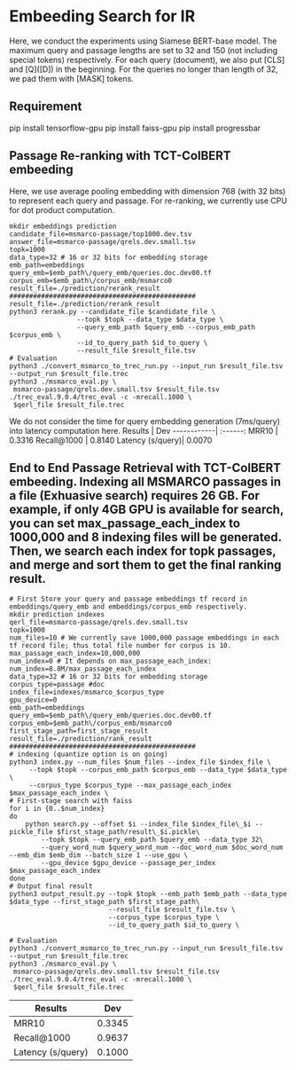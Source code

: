 # Embeeding Search for IR
Here, we conduct the experiments using Siamese BERT-base model. The maximum query and passage lengths are set to 32 and 150 (not including special tokens) respectively. For each query (document), we also put \[CLS\] and \[Q\](\[D\]) in the beginning. For the queries no longer than length of 32, we pad them with \[MASK\] tokens.

Requirement
---
pip install tensorflow-gpu
pip install faiss-gpu
pip install progressbar

Passage Re-ranking with TCT-ColBERT embeeding
---
Here, we use average pooling embedding with dimension 768 (with 32 bits) to represent each query and passage. For re-ranking, we currently use CPU for dot product computation.
```shell=bash
mkdir embeddings prediction
candidate_file=msmarco-passage/top1000.dev.tsv
answer_file=msmarco-passage/qrels.dev.small.tsv
topk=1000
data_type=32 # 16 or 32 bits for embedding storage
emb_path=embeddings
query_emb=$emb_path\/query_emb/queries.doc.dev00.tf
corpus_emb=$emb_path\/corpus_emb/msmarco0
result_file=./prediction/rerank_result
###############################################
result_file=./prediction/rerank_result
python3 rerank.py --candidate_file $candidate_file \
                 --topk $topk --data_type $data_type \
                 --query_emb_path $query_emb --corpus_emb_path $corpus_emb \
                 --id_to_query_path $id_to_query \
                 --result_file $result_file.tsv
# Evaluation
python3 ./convert_msmarco_to_trec_run.py --input_run $result_file.tsv --output_run $result_file.trec
python3 ./msmarco_eval.py \
 msmarco-passage/qrels.dev.small.tsv $result_file.tsv
./trec_eval.9.0.4/trec_eval -c -mrecall.1000 \
 $qerl_file $result_file.trec
```
We do not consider the time for query embedding generation (7ms/query) into latency computation here.
Results  | Dev
------------| :------:
MRR10            | 0.3316
Recall@1000      | 0.8140
Latency (s/query)| 0.0070

End to End Passage Retrieval with TCT-ColBERT embeeding. Indexing all MSMARCO passages in a file (Exhuasive search) requires 26 GB. For example, if only 4GB GPU is available for search, you can set max_passage_each_index to 1000,000 and 8 indexing files will be generated. Then, we search each index for topk passages, and merge and sort them to get the final ranking result.
---
```shell=bash
# First Store your query and passage embeddings tf record in embeddings/query_emb and embeddings/corpus_emb respectively.
mkdir prediction indexes
qerl_file=msmarco-passage/qrels.dev.small.tsv
topk=1000
num_files=10 # We currently save 1000,000 passage embeddings in each tf record file; thus total file number for corpus is 10.
max_passage_each_index=10,000,000
num_index=0 # It depends on max_passage_each_index: num_index=8.8M/max_passage_each_index
data_type=32 # 16 or 32 bits for embedding storage
corpus_type=passage #doc
index_file=indexes/msmarco_$corpus_type
gpu_device=0
emb_path=embeddings
query_emb=$emb_path\/query_emb/queries.doc.dev00.tf
corpus_emb=$emb_path\/corpus_emb/msmarco0
first_stage_path=first_stage_result
result_file=./prediction/rank_result
###############################################
# indexing (quantize option is on going)
python3 index.py --num_files $num_files --index_file $index_file \
     --topk $topk --corpus_emb_path $corpus_emb --data_type $data_type \
     --corpus_type $corpus_type --max_passage_each_index $max_passage_each_index \
# First-stage search with faiss
for i in {0..$num_index}
do
    python search.py --offset $i --index_file $index_file\_$i --pickle_file $first_stage_path/result\_$i.pickle\
        --topk $topk --query_emb_path $query_emb --data_type 32\
        --query_word_num $query_word_num --doc_word_num $doc_word_num --emb_dim $emb_dim --batch_size 1 --use_gpu \
        --gpu_device $gpu_device --passage_per_index $max_passage_each_index
done
# Output final result
python3 output_result.py --topk $topk --emb_path $emb_path --data_type $data_type --first_stage_path $first_stage_path\
                         --result_file $result_file.tsv \
                         --corpus_type $corpus_type \
                         --id_to_query_path $id_to_query \

# Evaluation
python3 ./convert_msmarco_to_trec_run.py --input_run $result_file.tsv --output_run $result_file.trec
python3 ./msmarco_eval.py \
 msmarco-passage/qrels.dev.small.tsv $result_file.tsv
./trec_eval.9.0.4/trec_eval -c -mrecall.1000 \
 $qerl_file $result_file.trec
```
Results  | Dev
------------| :------:
MRR10            | 0.3345
Recall@1000      | 0.9637
Latency (s/query)| 0.1000


